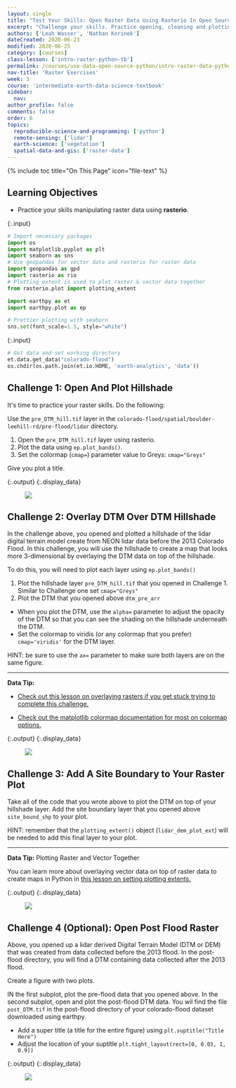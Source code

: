 ```yaml
---
layout: single
title: "Test Your Skills: Open Raster Data Using Rasterio In Open Source Python "
excerpt: "Challenge your skills. Practice opening, cleaning and plotting raster data in Python"
authors: ['Leah Wasser', 'Nathan Korinek']
dateCreated: 2020-06-23
modified: 2020-06-25
category: [courses]
class-lesson: ['intro-raster-python-tb']
permalink: /courses/use-data-open-source-python/intro-raster-data-python/fundamentals-raster-data/raster-data-exercises/
nav-title: 'Raster Exercises'
week: 3
course: 'intermediate-earth-data-science-textbook'
sidebar:
  nav:
author_profile: false
comments: false
order: 6
topics:
  reproducible-science-and-programming: ['python']
  remote-sensing: ['lidar']
  earth-science: ['vegetation']
  spatial-data-and-gis: ['raster-data']
---
```

{% include toc title="On This Page" icon="file-text" %}

<div class='notice--success' markdown="1">

## <i class="fa fa-graduation-cap" aria-hidden="true"></i> Learning Objectives

* Practice your skills manipulating raster data using **rasterio**. 
</div>


{:.input}
```python
# Import necessary packages
import os
import matplotlib.pyplot as plt
import seaborn as sns
# Use geopandas for vector data and rasterio for raster data
import geopandas as gpd
import rasterio as rio
# Plotting extent is used to plot raster & vector data together
from rasterio.plot import plotting_extent

import earthpy as et
import earthpy.plot as ep

# Prettier plotting with seaborn
sns.set(font_scale=1.5, style="white")
```

{:.input}
```python
# Get data and set working directory
et.data.get_data("colorado-flood")
os.chdir(os.path.join(et.io.HOME, 'earth-analytics', 'data'))
```

<div class="notice--warning alert alert-info" markdown="1">

## <i class="fa fa-pencil-square-o" aria-hidden="true"></i> Challenge 1: Open And Plot Hillshade
 
It's time to practice your raster skills. Do the following:

Use the `pre_DTM_hill.tif` layer in the `colorado-flood/spatial/boulder-leehill-rd/pre-flood/lidar` directory.

1. Open the `pre_DTM_hill.tif` layer using rasterio.
2. Plot the data using `ep.plot_bands()`. 
3. Set the colormap (`cmap=`) parameter value to Greys: `cmap="Greys"`

Give you plot a title.

</div>


{:.output}
{:.display_data}

<figure>

<img src = "{{ site.url }}/images/courses/intermediate-earth-data-science-textbook/03-intro-raster/raster-fundamentals-python/2018-02-05-raster06-raster-data-activities/2018-02-05-raster06-raster-data-activities_5_0.png">

</figure>




<div class="notice--warning alert alert-info" markdown="1">

## <i class="fa fa-pencil-square-o" aria-hidden="true"></i> Challenge 2: Overlay DTM Over DTM Hillshade

In the challenge above, you opened and plotted a hillshade of the 
lidar digital terrain model create from NEON lidar data before
the 2013 Colorado Flood. In this challenge, you will use the hillshade
to create a map that looks more 3-dimensional by overlaying the 
DTM data on top of the hillshade. 

To do this, you will need to plot each layer using `ep.plot_bands()`

1. Plot the hillshade layer `pre_DTM_hill.tif` that you opened in Challenge 1. Similar to Challenge one set `cmap="Greys"`
2. Plot the DTM that you opened above `dtm_pre_arr`
  * When you plot the DTM, use the `alpha=` parameter to adjust the opacity of the DTM so that you can see the shading on the hillshade underneath the DTM. 
  * Set the colormap to viridis (or any colormap that you prefer) `cmap='viridis'` for the DTM layer. 


HINT: be sure to use the `ax=` parameter to make sure both 
layers are on the same figure. 

</div>

*****

<div class='notice--success alert alert-info' markdown="1">

<i class="fa fa-star"></i> **Data Tip:** 

* <a href="https://www.earthdatascience.org/courses/scientists-guide-to-plotting-data-in-python/plot-spatial-data/customize-raster-plots/overlay-raster-maps/" target="_blank">Check out this lesson on overlaying rasters if you get stuck trying to complete this challenge.</a>

* <a href="https://matplotlib.org/3.1.0/tutorials/colors/colormaps.html" target="_blank">Check out the matplotlib colormap documentation for most on colormap options.</a>

</div>


{:.output}
{:.display_data}

<figure>

<img src = "{{ site.url }}/images/courses/intermediate-earth-data-science-textbook/03-intro-raster/raster-fundamentals-python/2018-02-05-raster06-raster-data-activities/2018-02-05-raster06-raster-data-activities_7_0.png">

</figure>




<div class="notice--warning alert alert-info" markdown="1">

## <i class="fa fa-pencil-square-o" aria-hidden="true"></i> Challenge 3: Add A Site Boundary to Your Raster Plot

Take all of the code that you wrote above to plot the DTM on top 
of your hillshade layer. Add the site boundary layer that you opened above 
`site_bound_shp` to your plot. 

HINT: remember that the `plotting_extent()` object (`lidar_dem_plot_ext`) 
will be needed to add this final layer to your plot.

</div>

*****

<div class='notice--success alert alert-info' markdown="1">

<i class="fa fa-star"></i> **Data Tip:** Plotting Raster and Vector Together

You can learn more about overlaying vector data on top of raster data to 
create maps in Python in <a href="https://www.earthdatascience.org/courses/scientists-guide-to-plotting-data-in-python/plot-spatial-data/customize-raster-plots/plotting-extents/" >this lesson on setting plotting extents.</a>
</div>




{:.output}
{:.display_data}

<figure>

<img src = "{{ site.url }}/images/courses/intermediate-earth-data-science-textbook/03-intro-raster/raster-fundamentals-python/2018-02-05-raster06-raster-data-activities/2018-02-05-raster06-raster-data-activities_9_0.png">

</figure>






<div class="notice--warning alert alert-info" markdown="1">

## <i class="fa fa-pencil-square-o" aria-hidden="true"></i> Challenge 4 (Optional): Open Post Flood Raster 


Above, you opened up a lidar derived Digital Terrain Model (DTM or DEM) that was created from data collected
before the 2013 flood. In the post-flood directory, you will find a DTM containing 
data collected after the 2013 flood. 

Create a figure with two plots.

IN the first subplot, plot the pre-flood data that you opened above.
In the second subplot, open and plot the post-flood DTM data. You wil
find the file `post_DTM.tif` in the post-flood directory of your 
colorado-flood dataset downloaded using earthpy. 

* Add a super title (a title for the entire figure) using `plt.suptitle("Title Here")`
* Adjust the location of your suptitle `plt.tight_layout(rect=[0, 0.03, 1, 0.9])`



</div>


{:.output}
{:.display_data}

<figure>

<img src = "{{ site.url }}/images/courses/intermediate-earth-data-science-textbook/03-intro-raster/raster-fundamentals-python/2018-02-05-raster06-raster-data-activities/2018-02-05-raster06-raster-data-activities_12_0.png">

</figure>











